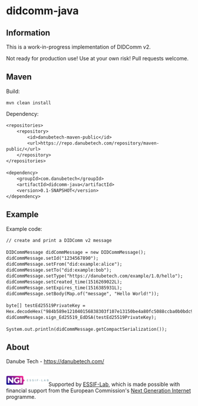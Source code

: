 # didcomm-java

## Information

This is a work-in-progress implementation of DIDComm v2.

Not ready for production use! Use at your own risk! Pull requests welcome.

## Maven

Build:

	mvn clean install

Dependency:

	<repositories>
		<repository>
			<id>danubetech-maven-public</id>
			<url>https://repo.danubetech.com/repository/maven-public/</url>
		</repository>
	</repositories>

	<dependency>
		<groupId>com.danubetech</groupId>
		<artifactId>didcomm-java</artifactId>
		<version>0.1-SNAPSHOT</version>
	</dependency>

## Example

Example code:

    // create and print a DIDComm v2 message

    DIDCommMessage didCommMessage = new DIDCommMessage();
    didCommMessage.setId("1234567890");
    didCommMessage.setFrom("did:example:alice");
    didCommMessage.setTo("did:example:bob");
    didCommMessage.setType("https://danubetech.com/example/1.0/hello");
    didCommMessage.setCreated_time(1516269022L);
    didCommMessage.setExpires_time(1516385931L);
    didCommMessage.setBody(Map.of("message", "Hello World!"));

    byte[] testEd25519PrivateKey = Hex.decodeHex("984b589e121040156838303f107e13150be4a80fc5088ccba0b0bdc9b1d89090de8777a28f8da1a74e7a13090ed974d879bf692d001cddee16e4cc9f84b60580".toCharArray());
    didCommMessage.sign_Ed25519_EdDSA(testEd25519PrivateKey);

    System.out.println(didCommMessage.getCompactSerialization());

## About

Danube Tech - https://danubetech.com/

<br clear="left" />

<img align="left" src="https://raw.githubusercontent.com/danubetech/didcomm-java/master/docs/logo-ngi-essiflab.png" width="115">

Supported by [ESSIF-Lab](https://essif-lab.eu/), which is made possible with financial support from the European Commission's [Next Generation Internet](https://ngi.eu/) programme.

